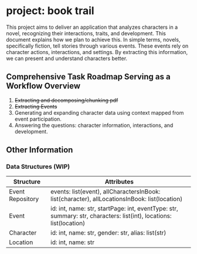 # project: book trail
<!-- [![wakatime](https://wakatime.com/badge/user/018c9913-55f8-4cc2-9082-b8ae476fb207/project/018da38b-0797-4a08-bae6-caf7c25bf14b.svg)](https://wakatime.com/badge/user/018c9913-55f8-4cc2-9082-b8ae476fb207/project/018da38b-0797-4a08-bae6-caf7c25bf14b) -->

<!-- ## **Introduction** -->
This project aims to deliver an application that analyzes characters in a novel, recognizing their interactions, traits, and development. This document explains how we plan to achieve this. In simple terms, novels, specifically fiction, tell stories through various events. These events rely on character actions, interactions, and settings. By extracting this information, we can present and understand characters better.

## **Comprehensive Task Roadmap Serving as a Workflow Overview**
1. ~~Extracting and decomposing/chunking pdf~~
2. ~~Extracting Events~~
3. Generating and expanding character data using context mapped from event participation.
4. Answering the questions: character information, interactions, and development.


## **Other Information**
### **Data Structures (WIP)**
| Structure        | Attributes                                                                                                             |
| ---------------- | ---------------------------------------------------------------------------------------------------------------------- |
| Event Repository | events: list(event), allCharactersInBook: list(character), allLocationsInBook: list(location)                          |
| Event            | id: int, name: str, startPage: int, eventType: str, summary: str, characters: list(int), locations: list(location)     |
| Character        | id: int, name: str, gender: str, alias: list(str)                                                                      |
| Location         | id: int, name: str                                                                 |

